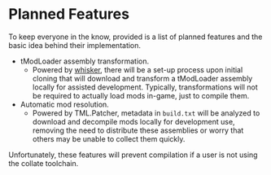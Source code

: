 # Planned Features
To keep everyone in the know, provided is a list of planned features and the basic idea behind their implementation.
* tModLoader assembly transformation.
  * Powered by [whisker](https://github.com/rejuvena/whisker), there will be a set-up process upon initial cloning that will download and transform a tModLoader assembly locally for assisted development. Typically, transformations will not be required to actually load mods in-game, just to compile them.
* Automatic mod resolution.
  * Powered by TML.Patcher, metadata in `build.txt` will be analyzed to download and decompile mods locally for development use, removing the need to distribute these assemblies or worry that others may be unable to collect them quickly.

Unfortunately, these features will prevent compilation if a user is not using the collate toolchain.
